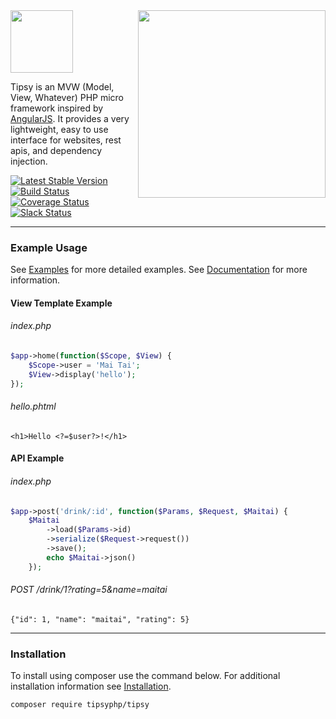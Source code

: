 <img align="right" height="300px" src="http://tipsy.la/images/cocktail.png">
<img height="100px" src="http://tipsy.la/images/logo.png">

Tipsy is an MVW (Model, View, Whatever) PHP micro framework inspired by [AngularJS](https://angularjs.org/). It provides a very lightweight, easy to use interface for websites, rest apis, and dependency injection.


[![Latest Stable Version](https://poser.pugx.org/tipsyphp/tipsy/v/stable)](https://packagist.org/packages/tipsyphp/tipsy)
[![Build Status](https://travis-ci.org/tipsyphp/tipsy.svg?branch=master)](https://travis-ci.org/tipsyphp/tipsy)
[![Coverage Status](https://coveralls.io/repos/tipsyphp/tipsy/badge.svg?branch=master&service=github)](https://coveralls.io/github/tipsyphp/tipsy?branch=master)
[![Slack Status](https://tipsy-slack.herokuapp.com/badge.svg)](https://tipsy-slack.herokuapp.com/)

---


### Example Usage

See [Examples](https://github.com/tipsyphp/tipsy/wiki/Examples) for more detailed examples. See [Documentation](https://github.com/tipsyphp/tipsy/wiki) for more information.

#### View Template Example

###### index.php
```php
$app->home(function($Scope, $View) {
    $Scope->user = 'Mai Tai';
    $View->display('hello');
});
```

###### hello.phtml
```phtml
<h1>Hello <?=$user?>!</h1>
```

#### API Example

###### index.php

```php
$app->post('drink/:id', function($Params, $Request, $Maitai) {
    $Maitai
        ->load($Params->id)
        ->serialize($Request->request())
        ->save();
        echo $Maitai->json()
    });
```

###### POST /drink/1?rating=5&name=maitai
```
{"id": 1, "name": "maitai", "rating": 5}
```

---


### Installation
To install using composer use the command below. For additional installation information see [Installation](https://github.com/tipsyphp/tipsy/wiki/Installation).

```sh
composer require tipsyphp/tipsy
```
